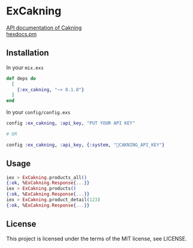 # ExCakning

[API documentation of Cakning](https://cakning.com/pusat-bantuan/dokumentasi-api)  
[hexdocs.pm](https://hexdocs.pm/ex_cakning)

## Installation

In your `mix.exs`

```elixir
def deps do
  [
    {:ex_cakning, "~> 0.1.0"}
  ]
end
```

In your `config/config.exs`

```elixir
config :ex_cakning, :api_key, "PUT YOUR API KEY"

# OR

config :ex_cakning, :api_key, {:system, "CAKNING_API_KEY"}
```

## Usage

```elixir
iex > ExCakning.products_all()
{:ok, %ExCakning.Response{...}}
iex > ExCakning.products()
{:ok, %ExCakning.Response{...}}
iex > ExCakning.product_detail(123)
{:ok, %ExCakning.Response{...}}
```

## License

This project is licensed under the terms of the MIT license, see LICENSE.
